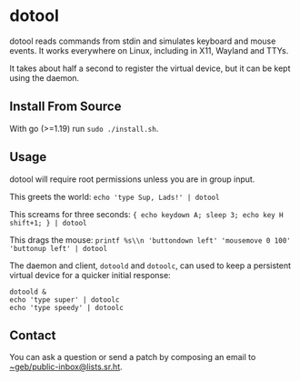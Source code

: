 # dotool

dotool reads commands from stdin and simulates keyboard and mouse events.
It works everywhere on Linux, including in X11, Wayland and TTYs.

It takes about half a second to register the virtual device, but it can be kept using the daemon.

## Install From Source

With go (>=1.19) run `sudo ./install.sh`.

## Usage

dotool will require root permissions unless you are in group input.

This greets the world:
`echo 'type Sup, Lads!' | dotool`

This screams for three seconds:
`{ echo keydown A; sleep 3; echo key H shift+1; } | dotool`

This drags the mouse:
`printf %s\\n 'buttondown left' 'mousemove 0 100' 'buttonup left' | dotool`

The daemon and client, `dotoold` and `dotoolc`, can used to keep a persistent virtual device for a quicker initial response:
```
dotoold &
echo 'type super' | dotoolc
echo 'type speedy' | dotoolc
```

## Contact

You can ask a question or send a patch by composing an email to [~geb/public-inbox@lists.sr.ht](https://lists.sr.ht/~geb/public-inbox).
